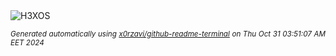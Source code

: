 <div align="justify">
<picture>
    <source media="(prefers-color-scheme: dark)" srcset="https://i.ibb.co/NjvNmVk/output-gif.gif">
    <source media="(prefers-color-scheme: light)" srcset="https://i.ibb.co/NjvNmVk/output-gif.gif">
    <img alt="H3XOS" src="https://i.ibb.co/NjvNmVk/output-gif.gif">
</picture>

<sub><i>Generated automatically using [x0rzavi/github-readme-terminal](https://github.com/x0rzavi/github-readme-terminal) on Thu Oct 31 03:51:07 AM EET 2024</i></sub>
</div>